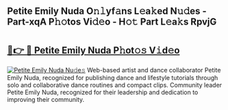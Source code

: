 ## Petite Emily Nuda O𝚗𝚕yf𝚊ns L𝚎a𝚔ed N𝚞𝚍es - Part-xqA P𝚑𝚘tos Vi𝚍𝚎o - H𝚘𝚝 Part L𝚎a𝚔s RpvjG

# <h2><a href="http://kf8on1l.oniu.top/?m=Petite+Emily+Nuda">🔗👉 🔴 Petite Emily Nuda P𝚑ot𝚘𝚜 V𝚒d𝚎o</a></h2>

[![Petite Emily Nuda Nu𝚍e𝚜](https://i.imgur.com/0qMVB7G.gif)](http://kf8on1l.oniu.top/?m=Petite+Emily+Nuda)
Web-based artist and dance collaborator Petite Emily Nuda, recognized for publishing dance and lifestyle tutorials through solo and collaborative dance routines and compact clips. Community leader Petite Emily Nuda, recognized for their leadership and dedication to improving their community.  
